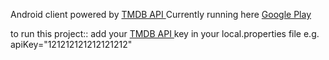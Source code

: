 
Android client powered by [TMDB API ](https://www.themoviedb.org/)
Currently running here [Google Play](https://play.google.com/store/apps/details?id=zw.co.nm.moviedb)

to run this project:: add your [TMDB API ](https://www.themoviedb.org/) key in your local.properties file 
e.g. apiKey="121212121212121212"


